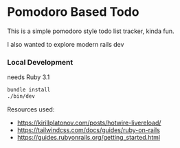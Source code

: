 # Pomodoro Based Todo

This is a simple pomodoro style todo list tracker, kinda fun.

I also wanted to explore modern rails dev

### Local Development

needs Ruby 3.1

```bash
bundle install
./bin/dev
```

Resources used:
- https://kirillplatonov.com/posts/hotwire-livereload/
- https://tailwindcss.com/docs/guides/ruby-on-rails
- https://guides.rubyonrails.org/getting_started.html
